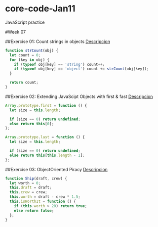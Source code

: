 # core-code-Jan11

JavaScript practice

#Week 07

##Exercise 01: Count strings in objects
[Descripcion](https://www.codewars.com/kata/565b3542af398bfb50000003/train/javascript)

```javascript
function strCount(obj) {
  let count = 0;
  for (key in obj) {
    if (typeof obj[key] == 'string') count++;
    if (typeof obj[key] == 'object') count += strCount(obj[key]);
  }

  return count;
}
```

##Exercise 02: Extending JavaScipt Objects with first & fast
[Descripcion](https://www.codewars.com/kata/581351c40d8f13bc450008b8/train/javascript)

```javascript
Array.prototype.first = function () {
  let size = this.length;

  if (size == 0) return undefined;
  else return this[0];
};

Array.prototype.last = function () {
  let size = this.length;

  if (size == 0) return undefined;
  else return this[this.length - 1];
};
```

##Exercise 03: ObjectOriented Piracy
[Descripcion](https://www.codewars.com/kata/54fe05c4762e2e3047000add/train/javascript)

```javascript
function Ship(draft, crew) {
  let worth = 0;
  this.draft = draft;
  this.crew = crew;
  this.worth = draft - crew * 1.5;
  this.isWorthIt = function () {
    if (this.worth > 20) return true;
    else return false;
  };
}
```

